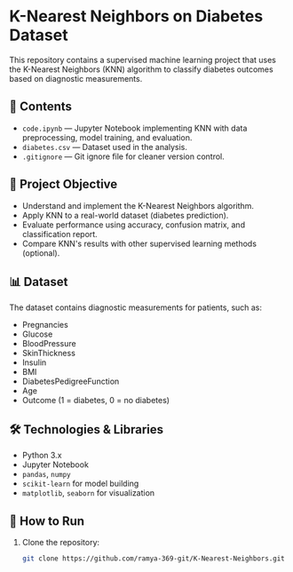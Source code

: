 # K-Nearest Neighbors on Diabetes Dataset

This repository contains a supervised machine learning project that uses the K-Nearest Neighbors (KNN) algorithm to classify diabetes outcomes based on diagnostic measurements.

## 📁 Contents

- `code.ipynb` — Jupyter Notebook implementing KNN with data preprocessing, model training, and evaluation.
- `diabetes.csv` — Dataset used in the analysis.
- `.gitignore` — Git ignore file for cleaner version control.

## 🧠 Project Objective

- Understand and implement the K-Nearest Neighbors algorithm.
- Apply KNN to a real-world dataset (diabetes prediction).
- Evaluate performance using accuracy, confusion matrix, and classification report.
- Compare KNN's results with other supervised learning methods (optional).

## 📊 Dataset

The dataset contains diagnostic measurements for patients, such as:

- Pregnancies
- Glucose
- BloodPressure
- SkinThickness
- Insulin
- BMI
- DiabetesPedigreeFunction
- Age
- Outcome (1 = diabetes, 0 = no diabetes)

## 🛠️ Technologies & Libraries

- Python 3.x
- Jupyter Notebook
- `pandas`, `numpy`
- `scikit-learn` for model building
- `matplotlib`, `seaborn` for visualization

## 🚀 How to Run

1. Clone the repository:
   ```bash
   git clone https://github.com/ramya-369-git/K-Nearest-Neighbors.git

